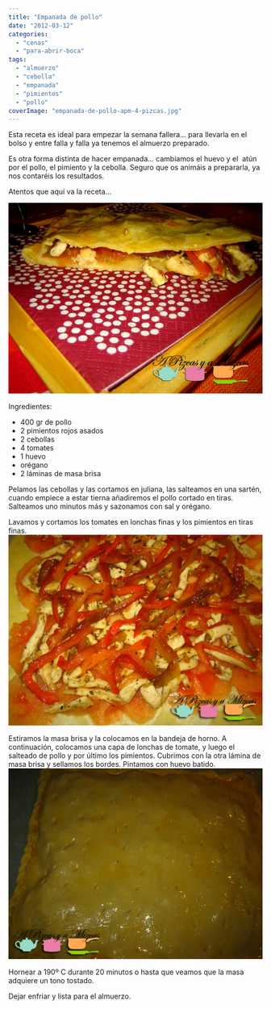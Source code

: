 ```yaml
---
title: "Empanada de pollo"
date: "2012-03-12"
categories: 
  - "cenas"
  - "para-abrir-boca"
tags: 
  - "almuerzo"
  - "cebolla"
  - "empanada"
  - "pimientos"
  - "pollo"
coverImage: "empanada-de-pollo-apm-4-pizcas.jpg"
---
```


Esta receta es ideal para empezar la semana fallera... para llevarla en el bolso y entre falla y falla ya tenemos el almuerzo preparado.

Es otra forma distinta de hacer empanada... cambiamos el huevo y el  atún por el pollo, el pimiento y la cebolla. Seguro que os animáis a prepararla, ya nos contaréis los resultados.

Atentos que aquí va la receta...

![](images/empanada-de-pollo-apm-4-pizcas.jpg "empanada de pollo apm (4) (pizcas)")

Ingredientes:

- 400 gr de pollo
- 2 pimientos rojos asados
- 2 cebollas
- 4 tomates
- 1 huevo
- orégano
- 2 láminas de masa brisa

Pelamos las cebollas y las cortamos en juliana, las salteamos en una sartén, cuando empiece a estar tierna añadiremos el pollo cortado en tiras. Salteamos uno minutos más y sazonamos con sal y orégano.

Lavamos y cortamos los tomates en lonchas finas y los pimientos en tiras finas.![](images/empanada-de-pollo-apm-16-pizcas.jpg "empanada de pollo apm (16) (pizcas)")

Estiramos la masa brisa y la colocamos en la bandeja de horno. A continuación, colocamos una capa de lonchas de tomate, y luego el salteado de pollo y por último los pimientos. Cubrimos con la otra lámina de masa brisa y sellamos los bordes. Pintamos con huevo batido.![](images/empanada-de-pollo-apm-3-pizcas.jpg "empanada de pollo apm (3) (pizcas)")

Hornear a 190º C durante 20 minutos o hasta que veamos que la masa adquiere un tono tostado.

Dejar enfriar y lista para el almuerzo.
